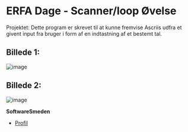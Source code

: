 # ERFA Dage - Scanner/loop Øvelse

Projektet:
Dette program er skrevet til at kunne fremvise Ascriis udfra et givent input fra bruger i form af en indtastning af et bestemt tal.



<h2>Billede 1:</h2> 

![image](https://user-images.githubusercontent.com/89922905/132210422-00e98fbc-7c5f-453a-8daf-a1bfc0abc12d.png)

<h2>Billede 2:</h2>

![image](https://user-images.githubusercontent.com/89922905/132210994-44dc0a10-5de5-43e1-ad9d-f33177fda458.png)








**SoftwareSmeden**

- [Profil](https://github.com/SoftwareSmeden "SoftwareSmeden")
